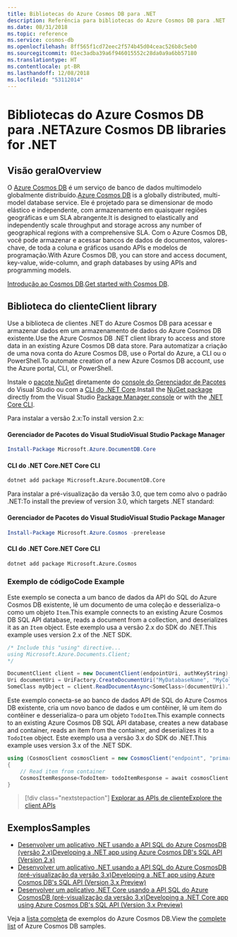 ```yaml
---
title: Bibliotecas do Azure Cosmos DB para .NET
description: Referência para bibliotecas do Azure Cosmos DB para .NET
ms.date: 08/31/2018
ms.topic: reference
ms.service: cosmos-db
ms.openlocfilehash: 8ff565f1cd72eec2f574b45d04ceac526b8c5eb0
ms.sourcegitcommit: 01ec3adba39a6f946015552c28da0a9a6bb57180
ms.translationtype: HT
ms.contentlocale: pt-BR
ms.lasthandoff: 12/08/2018
ms.locfileid: "53112014"
---
```

# <a name="azure-cosmos-db-libraries-for-net"></a><span data-ttu-id="df851-103">Bibliotecas do Azure Cosmos DB para .NET</span><span class="sxs-lookup"><span data-stu-id="df851-103">Azure Cosmos DB libraries for .NET</span></span>

## <a name="overview"></a><span data-ttu-id="df851-104">Visão geral</span><span class="sxs-lookup"><span data-stu-id="df851-104">Overview</span></span>

<span data-ttu-id="df851-105">O [Azure Cosmos DB](https://docs.microsoft.com/azure/cosmos-db/introduction) é um serviço de banco de dados multimodelo globalmente distribuído.</span><span class="sxs-lookup"><span data-stu-id="df851-105">[Azure Cosmos DB](https://docs.microsoft.com/azure/cosmos-db/introduction) is a globally distributed, multi-model database service.</span></span> <span data-ttu-id="df851-106">Ele é projetado para se dimensionar de modo elástico e independente, com armazenamento em quaisquer regiões geográficas e um SLA abrangente.</span><span class="sxs-lookup"><span data-stu-id="df851-106">It is designed to elastically and independently scale throughput and storage across any number of geographical regions with a comprehensive SLA.</span></span> <span data-ttu-id="df851-107">Com o Azure Cosmos DB, você pode armazenar e acessar bancos de dados de documentos, valores-chave, de toda a coluna e gráficos usando APIs e modelos de programação.</span><span class="sxs-lookup"><span data-stu-id="df851-107">With Azure Cosmos DB, you can store and access document, key-value, wide-column, and graph databases by using APIs and programming models.</span></span> 

<span data-ttu-id="df851-108">[Introdução ao Cosmos DB](https://docs.microsoft.com/azure/cosmos-db/create-sql-api-dotnet).</span><span class="sxs-lookup"><span data-stu-id="df851-108">[Get started with Cosmos DB](https://docs.microsoft.com/azure/cosmos-db/create-sql-api-dotnet).</span></span>

## <a name="client-library"></a><span data-ttu-id="df851-109">Biblioteca do cliente</span><span class="sxs-lookup"><span data-stu-id="df851-109">Client library</span></span>

<span data-ttu-id="df851-110">Use a biblioteca de clientes .NET do Azure Cosmos DB para acessar e armazenar dados em um armazenamento de dados do Azure Cosmos DB existente.</span><span class="sxs-lookup"><span data-stu-id="df851-110">Use the Azure Cosmos DB .NET client library to access and store data in an existing Azure Cosmos DB data store.</span></span> <span data-ttu-id="df851-111">Para automatizar a criação de uma nova conta do Azure Cosmos DB, use o Portal do Azure, a CLI ou o PowerShell.</span><span class="sxs-lookup"><span data-stu-id="df851-111">To automate creation of a new Azure Cosmos DB account, use the Azure portal, CLI, or PowerShell.</span></span>

<span data-ttu-id="df851-112">Instale o [pacote NuGet](https://www.nuget.org/packages/Microsoft.Azure.DocumentDB.Core) diretamente do [console do Gerenciador de Pacotes][PackageManager] do Visual Studio ou com a [CLI do .NET Core][DotNetCLI].</span><span class="sxs-lookup"><span data-stu-id="df851-112">Install the [NuGet package](https://www.nuget.org/packages/Microsoft.Azure.DocumentDB.Core) directly from the Visual Studio [Package Manager console][PackageManager] or with the [.NET Core CLI][DotNetCLI].</span></span>

<span data-ttu-id="df851-113">Para instalar a versão 2.x:</span><span class="sxs-lookup"><span data-stu-id="df851-113">To install version 2.x:</span></span>

#### <a name="visual-studio-package-manager"></a><span data-ttu-id="df851-114">Gerenciador de Pacotes do Visual Studio</span><span class="sxs-lookup"><span data-stu-id="df851-114">Visual Studio Package Manager</span></span>

```powershell
Install-Package Microsoft.Azure.DocumentDB.Core
```

#### <a name="net-core-cli"></a><span data-ttu-id="df851-115">CLI do .NET Core</span><span class="sxs-lookup"><span data-stu-id="df851-115">.NET Core CLI</span></span>

```bash
dotnet add package Microsoft.Azure.DocumentDB.Core
```

<span data-ttu-id="df851-116">Para instalar a pré-visualização da versão 3.0, que tem como alvo o padrão .NET:</span><span class="sxs-lookup"><span data-stu-id="df851-116">To install the preview of version 3.0, which targets .NET standard:</span></span> 

#### <a name="visual-studio-package-manager"></a><span data-ttu-id="df851-117">Gerenciador de Pacotes do Visual Studio</span><span class="sxs-lookup"><span data-stu-id="df851-117">Visual Studio Package Manager</span></span>

```powershell
Install-Package Microsoft.Azure.Cosmos -prerelease
```

#### <a name="net-core-cli"></a><span data-ttu-id="df851-118">CLI do .NET Core</span><span class="sxs-lookup"><span data-stu-id="df851-118">.NET Core CLI</span></span>

```bash
dotnet add package Microsoft.Azure.Cosmos
```


### <a name="code-example"></a><span data-ttu-id="df851-119">Exemplo de código</span><span class="sxs-lookup"><span data-stu-id="df851-119">Code Example</span></span>

<span data-ttu-id="df851-120">Este exemplo se conecta a um banco de dados da API do SQL do Azure Cosmos DB existente, lê um documento de uma coleção e desserializa-o como um objeto `Item`.</span><span class="sxs-lookup"><span data-stu-id="df851-120">This example connects to an existing Azure Cosmos DB SQL API database, reads a document from a collection, and deserializes it as an `Item` object.</span></span> <span data-ttu-id="df851-121">Este exemplo usa a versão 2.x do SDK do .NET.</span><span class="sxs-lookup"><span data-stu-id="df851-121">This example uses version 2.x of the .NET SDK.</span></span>   

```csharp
/* Include this "using" directive...
using Microsoft.Azure.Documents.Client;
*/

DocumentClient client = new DocumentClient(endpointUri, authKeyString);
Uri documentUri = UriFactory.CreateDocumentUri("MyDatabaseName", "MyCollectionName", "DocumentId");
SomeClass myObject = client.ReadDocumentAsync<SomeClass>(documentUri).ToString();
```

<span data-ttu-id="df851-122">Este exemplo conecta-se ao banco de dados API de SQL do Azure Cosmos DB existente, cria um novo banco de dados e um contêiner, lê um item do contêiner e desserializa-o para um objeto `TodoItem`.</span><span class="sxs-lookup"><span data-stu-id="df851-122">This example connects to an existing Azure Cosmos DB SQL API database, creates a new database and container, reads an item from the container, and deserializes it to a `TodoItem` object.</span></span> <span data-ttu-id="df851-123">Este exemplo usa a versão 3.x do SDK do .NET.</span><span class="sxs-lookup"><span data-stu-id="df851-123">This example uses version 3.x of the .NET SDK.</span></span>   

```csharp
using (CosmosClient cosmosClient = new CosmosClient("endpoint", "primaryKey"))
{
    // Read item from container
    CosmosItemResponse<TodoItem> todoItemResponse = await cosmosClient.Databases["DatabaseId"].Containers["ContainerId"].Items.ReadItemAsync<TodoItem>("partitionKeyValue", "ItemId");
}
```

> [!div class="nextstepaction"]
> [<span data-ttu-id="df851-124">Explorar as APIs de cliente</span><span class="sxs-lookup"><span data-stu-id="df851-124">Explore the client APIs</span></span>](/dotnet/api/overview/azure/cosmosdb/client)

## <a name="samples"></a><span data-ttu-id="df851-125">Exemplos</span><span class="sxs-lookup"><span data-stu-id="df851-125">Samples</span></span>

* [<span data-ttu-id="df851-126">Desenvolver um aplicativo .NET usando a API SQL do Azure CosmosDB (versão 2.x)</span><span class="sxs-lookup"><span data-stu-id="df851-126">Developing a .NET app using Azure Cosmos DB's SQL API (Version 2.x)</span></span>](https://github.com/Azure-Samples/documentdb-dotnet-todo-app/)
* [<span data-ttu-id="df851-127">Desenvolver um aplicativo .NET usando a API SQL do Azure CosmosDB (pré-visualização da versão 3.x)</span><span class="sxs-lookup"><span data-stu-id="df851-127">Developing a .NET app using Azure Cosmos DB's SQL API (Version 3.x Preview)</span></span>](https://github.com/Azure-Samples/cosmos-dotnet-todo-app/)
* [<span data-ttu-id="df851-128">Desenvolver um aplicativo .NET Core usando a API SQL do Azure CosmosDB (pré-visualização da versão 3.x)</span><span class="sxs-lookup"><span data-stu-id="df851-128">Developing a .NET Core app using Azure Cosmos DB's SQL API (Version 3.x Preview)</span></span>](https://github.com/Azure-Samples/cosmos-dotnet-core-getting-started)

<span data-ttu-id="df851-129">Veja a [lista completa](https://azure.microsoft.com/resources/samples/?platform=dotnet&term=cosmosdb) de exemplos do Azure Cosmos DB.</span><span class="sxs-lookup"><span data-stu-id="df851-129">View the [complete list](https://azure.microsoft.com/resources/samples/?platform=dotnet&term=cosmosdb) of Azure Cosmos DB samples.</span></span>

[PackageManager]: https://docs.microsoft.com/nuget/tools/package-manager-console
[DotNetCLI]: https://docs.microsoft.com/dotnet/core/tools/dotnet-add-package
